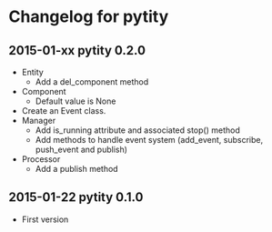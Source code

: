 # Changelog for pytity

## 2015-01-xx pytity 0.2.0

* Entity
    - Add a del_component method
* Component
    - Default value is None
* Create an Event class.
* Manager
    - Add is_running attribute and associated stop() method
    - Add methods to handle event system (add_event, subscribe, push_event and publish)
* Processor
    - Add a publish method

## 2015-01-22 pytity 0.1.0

* First version
